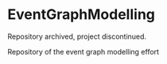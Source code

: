 # EventGraphModelling
Repository archived, project discontinued.

Repository of the event graph modelling effort
